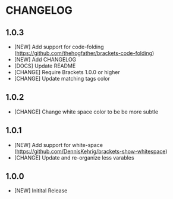 CHANGELOG
=========

1.0.3
-----
- [NEW] Add support for code-folding (https://github.com/thehogfather/brackets-code-folding)
- [NEW] Add CHANGELOG
- [DOCS] Update README
- [CHANGE] Require Brackets 1.0.0 or higher
- [CHANGE] Update matching tags color

1.0.2
-----
- [CHANGE] Change white space color to be be more subtle

1.0.1
-----
- [NEW] Add support for white-space (https://github.com/DennisKehrig/brackets-show-whitespace)
- [CHANGE] Update and re-organize less varables

1.0.0
-----
- [NEW] Initital Release